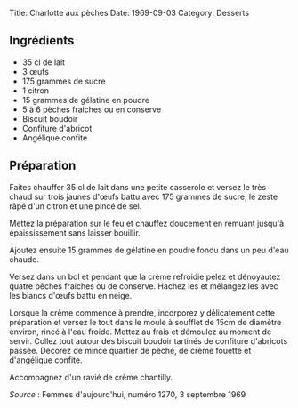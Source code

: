 Title: Charlotte aux pèches
Date: 1969-09-03
Category: Desserts

## Ingrédients

* 35 cl de lait
* 3 œufs
* 175 grammes de sucre
* 1 citron
* 15 grammes de gélatine en poudre
* 5 à 6 pèches fraiches ou en conserve
* Biscuit boudoir
* Confiture d'abricot
* Angélique confite

## Préparation

Faites chauffer 35 cl de lait dans une petite casserole et versez le très chaud
sur trois jaunes d'œufs battu avec 175 grammes de sucre, le zeste râpé d'un
citron et une pincé de sel.

Mettez la préparation sur le feu et chauffez doucement en remuant jusqu'à
épaississement sans laisser bouillir.

Ajoutez ensuite 15 grammes de gélatine en poudre fondu dans un peu d'eau chaude.

Versez dans un bol et pendant que la crème refroidie pelez et dénoyautez quatre
pêches fraiches ou de conserve. Hachez les et mélangez les avec les blancs
d'œufs battu en neige.

Lorsque la crème commence à prendre, incorporez y délicatement cette préparation
et versez le tout dans le moule à soufflet de 15cm de diamètre environ, rincé à
l'eau froide. Mettez au frais et démoulez au moment de servir. Collez tout
autour des biscuit boudoir tartinés de confiture d'abricots passée. Décorez de
mince quartier de pèche, de crème fouetté et d'angélique confite.

Accompagnez d'un ravié de crème chantilly.

*Source* : Femmes d'aujourd'hui, numéro 1270, 3 septembre 1969

